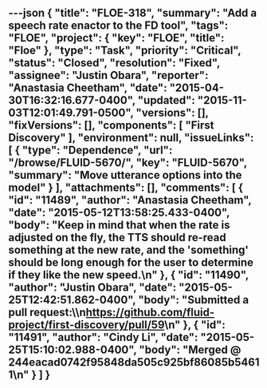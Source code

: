 ---json
{
  "title": "FLOE-318",
  "summary": "Add a speech rate enactor to the FD tool",
  "tags": "FLOE",
  "project": {
    "key": "FLOE",
    "title": "Floe"
  },
  "type": "Task",
  "priority": "Critical",
  "status": "Closed",
  "resolution": "Fixed",
  "assignee": "Justin Obara",
  "reporter": "Anastasia Cheetham",
  "date": "2015-04-30T16:32:16.677-0400",
  "updated": "2015-11-03T12:01:49.791-0500",
  "versions": [],
  "fixVersions": [],
  "components": [
    "First Discovery"
  ],
  "environment": null,
  "issueLinks": [
    {
      "type": "Dependence",
      "url": "/browse/FLUID-5670/",
      "key": "FLUID-5670",
      "summary": "Move utterance options into the model"
    }
  ],
  "attachments": [],
  "comments": [
    {
      "id": "11489",
      "author": "Anastasia Cheetham",
      "date": "2015-05-12T13:58:25.433-0400",
      "body": "Keep in mind that when the rate is adjusted on the fly, the TTS should re-read something at the new rate, and the 'something' should be long enough for the user to determine if they like the new speed.\n"
    },
    {
      "id": "11490",
      "author": "Justin Obara",
      "date": "2015-05-25T12:42:51.862-0400",
      "body": "Submitted a pull request:\\\n<https://github.com/fluid-project/first-discovery/pull/59>\n"
    },
    {
      "id": "11491",
      "author": "Cindy Li",
      "date": "2015-05-25T15:10:02.988-0400",
      "body": "Merged @ 244eacad0742f95848da505c925bf86085b54611\n"
    }
  ]
}
---

        